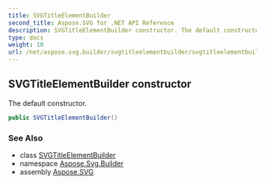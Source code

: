 ```yaml
---
title: SVGTitleElementBuilder
second_title: Aspose.SVG for .NET API Reference
description: SVGTitleElementBuilder constructor. The default constructor
type: docs
weight: 10
url: /net/aspose.svg.builder/svgtitleelementbuilder/svgtitleelementbuilder/
---
```

## SVGTitleElementBuilder constructor

The default constructor.

```csharp
public SVGTitleElementBuilder()
```

### See Also

* class [SVGTitleElementBuilder](../)
* namespace [Aspose.Svg.Builder](../../../aspose.svg.builder/)
* assembly [Aspose.SVG](../../../)
